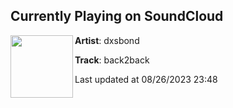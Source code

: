 ## Currently Playing on SoundCloud

[<img align="left" width="100" src="https://i1.sndcdn.com/artworks-yNiwzJ0iCKz2Izhd-gniaGA-t500x500.jpg">](https://soundcloud.com/disbandedbrkn/back2back?in=wearenova/sets/nmf-8-25-23)

**Artist**: dxsbond 

**Track**: back2back

Last updated at 08/26/2023 23:48
